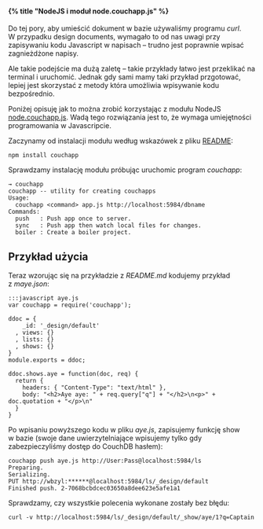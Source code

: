 #### {% title "NodeJS i moduł node.couchapp.js" %}

Do tej pory, aby umieścić dokument w bazie używaliśmy
programu *curl*. W przypadku design documents, wymagało
to od nas uwagi przy zapisywaniu kodu Javascript
w napisach – trudno jest poprawnie wpisać zagnieżdżone napisy.

Ale takie podejście ma dużą zaletę – takie przykłady łatwo jest
przeklikać na terminal i uruchomić.
Jednak gdy sami mamy taki przykład przgotować, lepiej
jest skorzystać z metody która umożliwia wpisywanie
kodu bezpośrednio.

Poniżej opisuję jak to można zrobić korzystając z modułu
NodeJS [node.couchapp.js](https://github.com/mikeal/node.couchapp.js).
Wadą tego rozwiązania jest to, że wymaga umiejętności
programowania w Javascripcie.

Zaczynamy od instalacji modułu według wskazówek
z pliku [README](https://github.com/mikeal/node.couchapp.js/blob/master/README.md):

    npm install couchapp

Sprawdzamy instalację modułu próbując uruchomic program *couchapp*:

    → couchapp
    couchapp -- utility for creating couchapps
    Usage:
      couchapp <command> app.js http://localhost:5984/dbname
    Commands:
      push   : Push app once to server.
      sync   : Push app then watch local files for changes.
      boiler : Create a boiler project.


## Przykład użycia

Teraz wzorując się na przykładzie z *README.md* kodujemy przykład z *maye.json*:

    :::javascript aye.js
    var couchapp = require('couchapp');

    ddoc = {
        _id: '_design/default'
      , views: {}
      , lists: {}
      , shows: {}
    }
    module.exports = ddoc;

    ddoc.shows.aye = function(doc, req) {
      return {
        headers: { "Content-Type": "text/html" },
        body: "<h2>Aye aye: " + req.query["q"] + "</h2>\n<p>" + doc.quotation + "</p>\n"
      }
    }

Po wpisaniu powyższego kodu w pliku *aye.js*, zapisujemy funkcję show w bazie
(swoje dane uwierzytelniające wpisujemy tylko gdy zabezpieczyliśmy dostęp do CouchDB hasłem):

    couchapp push aye.js http://User:Pass@localhost:5984/ls
    Preparing.
    Serializing.
    PUT http://wbzyl:******@localhost:5984/ls/_design/default
    Finished push. 2-7068bcbdcec03650a8dee623e5afe1a1

Sprawdzamy, czy wszystkie polecenia wykonane zostały bez błędu:

    curl -v http://localhost:5984/ls/_design/default/_show/aye/1?q=Captain

